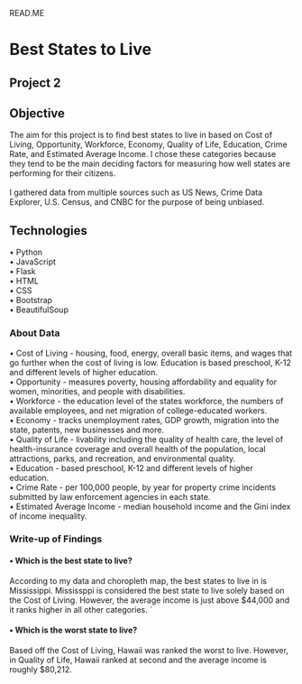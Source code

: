 READ.ME
# Best States to Live
## Project 2 

## Objective <br>
The aim for this project is to find best states to live in based on Cost of Living, Opportunity, Workforce, Economy, Quality of Life, Education, Crime Rate, and Estimated Average Income. I chose these categories because they tend to be the main deciding factors for measuring how well states are performing for their citizens.<br>
<br> I gathered data from multiple sources such as US News, Crime Data Explorer, U.S. Census, and CNBC for the purpose of being unbiased.  

## Technologies
 • Python <br>
 • JavaScript <br>
 • Flask <br>
 • HTML <br>
 • CSS <Br>
 • Bootstrap <br>
 • BeautifulSoup <br>
 
 ### About Data
• Cost of Living - housing, food, energy, overall basic items, and wages that go further when the cost of living is low. Education is based preschool, K-12 and different levels of higher education. <br>
• Opportunity - measures poverty, housing affordability and equality for women, minorities, and people with disabilities. <br>
• Workforce - the education level of the states workforce, the numbers of available employees, and net migration of college-educated workers. <br>
• Economy - tracks unemployment rates, GDP growth, migration into the state, patents, new businesses and more. <br>
• Quality of Life - livability including the quality of health care, the level of health-insurance coverage and overall health of the population, local attractions, parks, and recreation, and environmental quality. <br>
• Education - based preschool, K-12 and different levels of higher education. <br>
• Crime Rate - per 100,000 people, by year for property crime incidents submitted by law enforcement agencies in each state. <br>
• Estimated Average Income - median household income and the Gini index of income inequality. <br>
  
### Write-up of Findings

#### •	Which is the best state to live?
According to my data and choropleth map, the best states to live in is Mississippi. Mississppi is considered the best state to live solely based on the Cost of Living. However, the average income is just above $44,000 and it ranks higher in all other categories.
`
#### • Which is the worst state to live?
Based off the Cost of Living, Hawaii was ranked the worst to live. However, in Quality of Life, Hawaii ranked at second and the average income is roughly $80,212.
